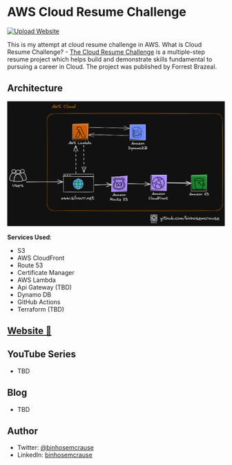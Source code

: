 # AWS Cloud Resume Challenge
[![Upload Website](https://github.com/binhosemcrause/aws-resume/actions/workflows/front-end-cicd.yml/badge.svg)](https://github.com/binhosemcrause/aws-resume/actions/workflows/front-end-cicd.yml)

This is my attempt at cloud resume challenge in AWS.
What is Cloud Resume Challenge? - [The Cloud Resume Challenge](https://cloudresumechallenge.dev/) is a multiple-step resume project which helps build and demonstrate skills fundamental to pursuing a career in Cloud. The project was published by Forrest Brazeal.

## Architecture

![Architecture Diagram](/frontend/images/aws-achitecture-cloud-resume.png)

**Services Used**:

- S3
- AWS CloudFront
- Route 53
- Certificate Manager
- AWS Lambda
- Api Gateway (TBD)
- Dynamo DB
- GitHub Actions
- Terraform (TBD)

## [Website 🔗](https://silvarr.net)

## YouTube Series

- TBD

## Blog

- TBD
 
## Author
- Twitter: [@binhosemcrause](https://twitter.com/binhosemcrause)
- LinkedIn: [binhosemcrause](www.linkedin.com/in/binhosemcrause/)
  